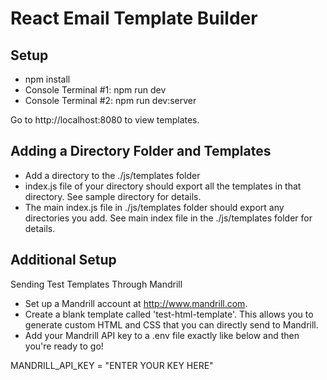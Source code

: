 # React Email Template Builder

## Setup

- npm install
- Console Terminal #1: npm run dev
- Console Terminal #2: npm run dev:server

Go to http://localhost:8080 to view templates.

## Adding a Directory Folder and Templates

- Add a directory to the ./js/templates folder
- index.js file of your directory should export all the templates in that directory. See sample directory for details.
- The main index.js file in ./js/templates folder should export any directories you add. See main index file in the ./js/templates folder for details.

## Additional Setup

Sending Test Templates Through Mandrill

- Set up a Mandrill account at http://www.mandrill.com.
- Create a blank template called 'test-html-template'. This allows you to generate custom HTML and CSS that you can directly send to Mandrill.
- Add your Mandrill API key to a .env file exactly like below and then you're ready to go!

MANDRILL_API_KEY = "ENTER YOUR KEY HERE"
